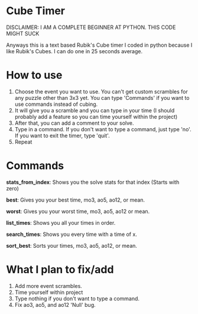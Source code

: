 # Cube Timer

DISCLAIMER: I AM A COMPLETE BEGINNER AT PYTHON. THIS CODE MIGHT SUCK

Anyways this is a text based Rubik's Cube timer I coded in python because I like Rubik's Cubes. I can do one in 25 seconds average.

# How to use

1. Choose the event you want to use. You can't get custom scrambles for any puzzle other than 3x3 yet. You can type 'Commands' if you want to use commands instead of cubing.
2. It will give you a scramble and you can type in your time (I should probably add a feature so you can time yourself within the project)
3. After that, you can add a comment to your solve.
4. Type in a command. If you don't want to type a command, just type 'no'. If you want to exit the timer, type 'quit'.
5. Repeat

# Commands
**stats_from_index**: Shows you the solve stats for that index (Starts with zero)

**best**: Gives you your best time, mo3, ao5, ao12, or mean.

**worst**: Gives you your worst time, mo3, ao5, ao12 or mean.

**list_times**: Shows you all your times in order.

**search_times**: Shows you every time with a time of x.

**sort_best**: Sorts your times, mo3, ao5, ao12, or mean.

# What I plan to fix/add
1. Add more event scrambles.
2. Time yourself within project
3. Type nothing if you don't want to type a command.
4. Fix ao3, ao5, and ao12 'Null' bug.
